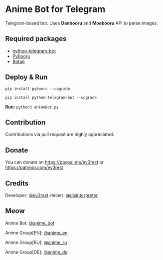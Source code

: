 # Anime Bot for Telegram
Telegram-based bot. Uses **Danbooru** and **Moebooru** API to parse images.
## Required packages
- [python-telegram-bot](https://github.com/python-telegram-bot/python-telegram-bot)
- [Pybooru](https://github.com/LuqueDaniel/pybooru)
- [Botan](https://github.com/botanio/sdk)

## Deploy & Run
`pip install pybooru --upgrade`

`pip install python-telegram-bot --upgrade`

**Run:**
`python3 animebot.py`

## Contribution
Contributions via pull request are highly appreciated. 

## Donate
You can donate on https://paypal.me/ev3rest or https://patreon.com/ev3rest
## Credits
Developer: [@ev3rest](https://t.me/ev3rest)
Helper: [@disinterpreter](https://t.me/disinterpreter)

## Meow
  Anime Bot: [@anime_bot](https://t.me/anime_bot)

  Anime Group[EN]: [@anime_en](https://t.me/anime_en)

  Anime Group[RU]: [@anime_ru](https://t.me/anime_ru)

  Anime Group[DE]: [@anime_de](https://t.me/anime_de)
